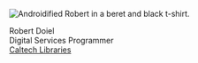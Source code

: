 <img src="https://www.gravatar.com/avatar/60c7b20527f236c7156a85772a97430f.png" title="When I press keys letters and punctuation sometimes appear on the surface." alt="Androidified Robert in a beret and black t-shirt."><div>Robert Doiel<br />Digital Services Programmer<br /><a href="http://library.caltech.edu">Caltech Libraries</a><br /></div>
